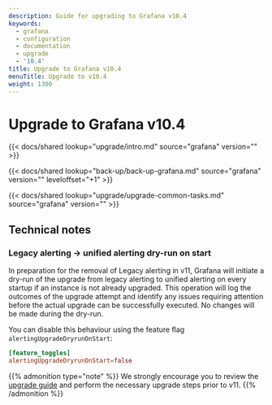 ```yaml
---
description: Guide for upgrading to Grafana v10.4
keywords:
  - grafana
  - configuration
  - documentation
  - upgrade
  - '10.4'
title: Upgrade to Grafana v10.4
menuTitle: Upgrade to v10.4
weight: 1300
---
```


# Upgrade to Grafana v10.4

{{< docs/shared lookup="upgrade/intro.md" source="grafana" version="<GRAFANA VERSION>" >}}

{{< docs/shared lookup="back-up/back-up-grafana.md" source="grafana" version="<GRAFANA VERSION>" leveloffset="+1" >}}

{{< docs/shared lookup="upgrade/upgrade-common-tasks.md" source="grafana" version="<GRAFANA VERSION>" >}}

## Technical notes

### Legacy alerting -> unified alerting dry-run on start

In preparation for the removal of Legacy alerting in v11, Grafana will initiate a dry-run of the upgrade from legacy alerting to unified alerting on every startup if an instance is not already upgraded. This operation will log the outcomes of the upgrade attempt and identify any issues requiring attention before the actual upgrade can be successfully executed. No changes will be made during the dry-run.

You can disable this behaviour using the feature flag `alertingUpgradeDryrunOnStart`:

```toml
[feature_toggles]
alertingUpgradeDryrunOnStart=false
```

{{% admonition type="note" %}}
We strongly encourage you to review the [upgrade guide](https://grafana.com/docs/grafana/v10.4/alerting/set-up/migrating-alerts/) and perform the necessary upgrade steps prior to v11.
{{% /admonition %}}
